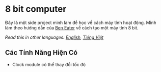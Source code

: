 # 8 bit computer

Đây là một side project mình làm để học về cách máy tính hoạt động. Mình làm theo hướng dẫn của [Ben Eater](http://eater.net) về cách tạo một máy tính 8 bit.

*Read this in other languages: [English](README.md), [Tiếng Việt](README.vn.md)*

## Các Tính Năng Hiện Có

* Clock module có thể thay đổi tốc độ
